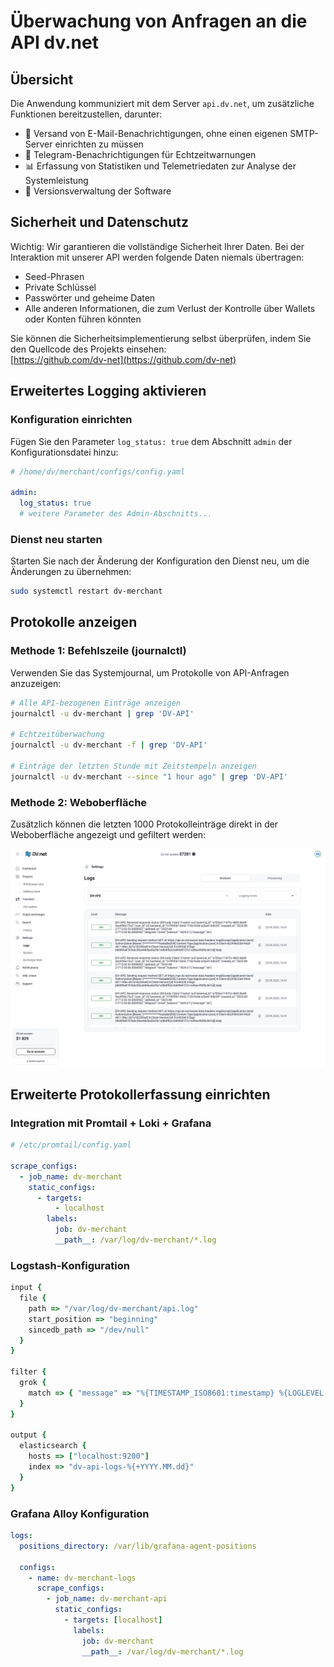 # Überwachung von Anfragen an die API dv.net

## Übersicht

Die Anwendung kommuniziert mit dem Server `api.dv.net`, um zusätzliche Funktionen bereitzustellen, darunter:

- 📧 Versand von E-Mail-Benachrichtigungen, ohne einen eigenen SMTP-Server einrichten zu müssen
- 📱 Telegram-Benachrichtigungen für Echtzeitwarnungen
- 📊 Erfassung von Statistiken und Telemetriedaten zur Analyse der Systemleistung
- 🔄 Versionsverwaltung der Software

## Sicherheit und Datenschutz

Wichtig: Wir garantieren die vollständige Sicherheit Ihrer Daten. Bei der Interaktion mit unserer API werden folgende Daten niemals übertragen:

- Seed-Phrasen
- Private Schlüssel
- Passwörter und geheime Daten
- Alle anderen Informationen, die zum Verlust der Kontrolle über Wallets oder Konten führen könnten

Sie können die Sicherheitsimplementierung selbst überprüfen, indem Sie den Quellcode des Projekts einsehen:  
[https://github.com/dv-net](https://github.com/dv-net)

## Erweitertes Logging aktivieren

### Konfiguration einrichten

Fügen Sie den Parameter `log_status: true` dem Abschnitt `admin` der Konfigurationsdatei hinzu:

```yaml
# /home/dv/merchant/configs/config.yaml

admin:
  log_status: true
  # weitere Parameter des Admin-Abschnitts...
```

### Dienst neu starten

Starten Sie nach der Änderung der Konfiguration den Dienst neu, um die Änderungen zu übernehmen:

```bash
sudo systemctl restart dv-merchant
```

## Protokolle anzeigen

### Methode 1: Befehlszeile (journalctl)

Verwenden Sie das Systemjournal, um Protokolle von API-Anfragen anzuzeigen:

```bash
# Alle API-bezogenen Einträge anzeigen
journalctl -u dv-merchant | grep 'DV-API'

# Echtzeitüberwachung
journalctl -u dv-merchant -f | grep 'DV-API'

# Einträge der letzten Stunde mit Zeitstempeln anzeigen
journalctl -u dv-merchant --since "1 hour ago" | grep 'DV-API'
```

### Methode 2: Weboberfläche

Zusätzlich können die letzten 1000 Protokolleinträge direkt in der Weboberfläche angezeigt und gefiltert werden:

![api-requests-logging.png](../../assets/images/security/api-requests-logging.png)

## Erweiterte Protokollerfassung einrichten

### Integration mit Promtail + Loki + Grafana

```yaml
# /etc/promtail/config.yaml

scrape_configs:
  - job_name: dv-merchant
    static_configs:
      - targets:
          - localhost
        labels:
          job: dv-merchant
          __path__: /var/log/dv-merchant/*.log
```

### Logstash-Konfiguration

```ruby
input {
  file {
    path => "/var/log/dv-merchant/api.log"
    start_position => "beginning"
    sincedb_path => "/dev/null"
  }
}

filter {
  grok {
    match => { "message" => "%{TIMESTAMP_ISO8601:timestamp} %{LOGLEVEL:loglevel}.*DV-API.*" }
  }
}

output {
  elasticsearch {
    hosts => ["localhost:9200"]
    index => "dv-api-logs-%{+YYYY.MM.dd}"
  }
}
```

### Grafana Alloy Konfiguration

```yaml
logs:
  positions_directory: /var/lib/grafana-agent-positions

  configs:
    - name: dv-merchant-logs
      scrape_configs:
        - job_name: dv-merchant-api
          static_configs:
            - targets: [localhost]
              labels:
                job: dv-merchant
                __path__: /var/log/dv-merchant/*.log
```